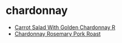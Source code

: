 # chardonnay

 * [Carrot Salad With Golden Chardonnay R](../index/c/carrot-salad-with-golden-chardonnay-r.json)
 * [Chardonnay Rosemary Pork Roast](../index/c/chardonnay-rosemary-pork-roast.json)
